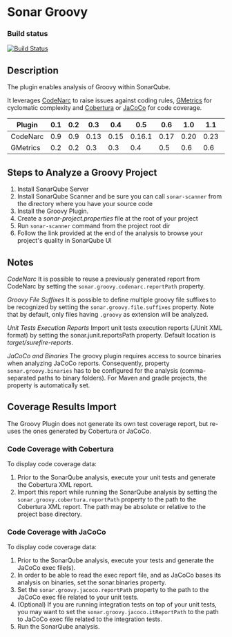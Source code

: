 Sonar Groovy
==========

### Build status

[![Build Status](https://api.travis-ci.org/SonarQubeCommunity/sonar-groovy.png)](https://travis-ci.org/SonarQubeCommunity/sonar-groovy)

## Description
The plugin enables analysis of Groovy within SonarQube.

It leverages [CodeNarc](http://codenarc.sourceforge.net/) to raise issues against coding rules, [GMetrics](http://gmetrics.sourceforge.net/) for cyclomatic complexity and [Cobertura](http://cobertura.sourceforge.net/) or [JaCoCo](http://www.eclemma.org/jacoco/) for code coverage.

Plugin   | 0.1 | 0.2 | 0.3  | 0.4  | 0.5    | 0.6  | 1.0  | 1.1  | 1.1.1 | 1.2  | 1.3    | 1.3.1  | 1.4
---------|-----|-----|------|------|--------|------|------|------|-------|------|--------|--------|-------
CodeNarc | 0.9 | 0.9 | 0.13 | 0.15 | 0.16.1 | 0.17 | 0.20 | 0.23 | 0.23  | 0.24 | 0.24.1 | 0.24.1 | 0.25.2
GMetrics | 0.2 | 0.2 | 0.3  | 0.3  | 0.4    | 0.5  | 0.6  | 0.6  | 0.7   | 0.7  | 0.7    | 0.7    | 0.7

## Steps to Analyze a Groovy Project
1. Install SonarQube Server
1. Install SonarQube Scanner and be sure you can call `sonar-scanner` from the directory where you have your source code
1. Install the Groovy Plugin.
1. Create a _sonar-project.properties_ file at the root of your project
1. Run `sonar-scanner` command from the project root dir
1. Follow the link provided at the end of the analysis to browse your project's quality in SonarQube UI

## Notes
*CodeNarc*
It is possible to reuse a previously generated report from CodeNarc by setting the `sonar.groovy.codenarc.reportPath` property.

*Groovy File Suffixes*
It is possible to define multiple groovy file suffixes to be recognized by setting the `sonar.groovy.file.suffixes` property. Note that by default, only files having `.groovy` as extension will be analyzed.

*Unit Tests Execution Reports*
Import unit tests execution reports (JUnit XML format) by setting the sonar.junit.reportsPath property. Default location is _target/surefire-reports_.

*JaCoCo and Binaries*
The groovy plugin requires access to source binaries when analyzing JaCoCo reports. Consequently, property `sonar.groovy.binaries` has to be configured for the analysis (comma-separated paths to binary folders). For Maven and gradle projects, the property is automatically set.

## Coverage Results Import
The Groovy Plugin does not generate its own test coverage report, but re-uses the ones generated by Cobertura or JaCoCo. 

### Code Coverage with Cobertura
To display code coverage data:

1. Prior to the SonarQube analysis, execute your unit tests and generate the Cobertura XML report.
1. Import this report while running the SonarQube analysis by setting the `sonar.groovy.cobertura.reportPath` property to the path to the Cobertura XML report. The path may be absolute or relative to the project base directory.

### Code Coverage with JaCoCo
To display code coverage data:

1. Prior to the SonarQube analysis, execute your tests and generate the JaCoCo exec file(s).
1. In order to be able to read the exec report file, and as JaCoCo bases its analysis on binaries, set the sonar.binaries property.
1. Set the `sonar.groovy.jacoco.reportPath` property to the path to the JaCoCo exec file related to your unit tests.
1. (Optional) If you are running integration tests on top of your unit tests, you may want to set the `sonar.groovy.jacoco.itReportPath` to the path to JaCoCo exec file related to the integration tests.
1. Run the SonarQube analysis.
